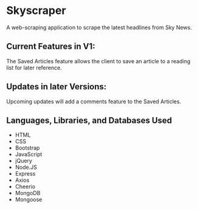 # Skyscraper
A web-scraping application to scrape the latest headlines from Sky News.

## Current Features in V1:
The Saved Articles feature allows the client to save an article to a reading list for later reference.

## Updates in later Versions:
Upcoming updates will add a comments feature to the Saved Articles.

## Languages, Libraries, and Databases Used
- HTML
- CSS
- Bootstrap
- JavaScript
- jQuery
- Node.JS
- Express
- Axios
- Cheerio
- MongoDB
- Mongoose
